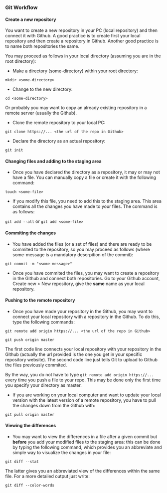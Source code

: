 
### Git Workflow 

#### Create a new repository

You want to create a new repository in your PC (local repository) and then connect it with Github. A good practice is to create first your local repository and then create a repository in Github. Another good practice is to name both repositories the same.

You may proceed as follows in your local directory (assuming you are in the root directory):

* Make a directory (some-directory) within your root directory:
        
`mkdir <some-directory>` 

* Change to the new directory:
        
`cd <some-directory>`

Or probably you may want to copy an already existing repository in a remote server (usually the Github).

* Clone the remote repository to your local PC:

`git clone https://... <the url of the repo in Github>`


* Declare the directory as an actual repository: 

`git init` 

#### Changing files and adding to the staging area

* Once you have declared the directory as a repository, it may or may not have a file. You can manually copy a file or create it with the following command:

`touch <some-file>`

* If you modify this file, you need to add this to the staging area. This area contains all the changes you have made to your files. The command is as follows:

`git add --all` or `git add <some-file>`

#### Commiting the changes

* You have added the files (or a set of files) and there are ready to be commited to the repository, so you may proceed as follows (where some-message is a mandatory descrpition of the commit):

`git commit -m "<some-message>"`

* Once you have commited the files, you may want to create a repository in the Github and connect both repositories. Go to your Github account, Create new > New repository, give the **same** name as your local repository.

#### Pushing to the remote repository

* Once you have made your repository in the Github, you may want to connect your local repository with a repository in the Github. To do this, type the following commands:

`git remote add origin https://... <the url of the repo in Github>`

`git push origin master`

The first code line connects your local repository with your repository in the Github (actually the url provided is the one you get in your specific repository website). The second code line just tells Git to upload to Github the files previously commited.

By the way, you do not have to type `git remote add origin https://...` every time you push a file to your repo. This may be done only the first time you specify your directory as master. 

* If you are working on your local computer and want to update your local version with the latest version of a remote repository, you have to pull the changes down from the Github with:

`git pull origin master`

#### Viewing the differences

* You may want to view the differences in a file after a given commit but **before** you add your modified files to the staging area: this can be done by typing the following command, which provides you an abbreviate and simple way to visualize the changes in your file:

`git diff --stat`

The latter gives you an abbreviated view of the differences within the same file. For a more detailed output just write: 

`git diff --color-words`


